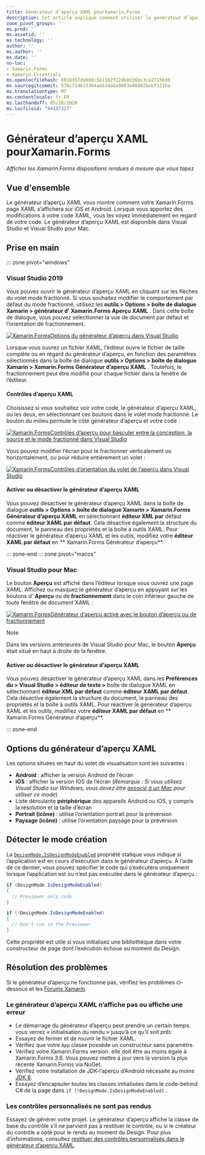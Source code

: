 ```yaml
---
title: Générateur d’aperçu XAML pourXamarin.Forms
description: Cet article explique comment utiliser le générateur d’aperçu XAML pour afficher les Xamarin.Forms dispositions rendues à mesure que vous tapez. Le générateur d’aperçu XAML est disponible dans Visual Studio 2019 et Visual Studio 2019 pour Mac.
zone_pivot_groups: ''
ms.prod: ''
ms.assetid: ''
ms.technology: ''
author: ''
ms.author: ''
ms.date: ''
no-loc:
- Xamarin.Forms
- Xamarin.Essentials
ms.openlocfilehash: 6916d5fde688c5b1162f12db0d36bc3ca27156d8
ms.sourcegitcommit: 57bc714633364aeb34aba9803e88802bebf321ba
ms.translationtype: MT
ms.contentlocale: fr-FR
ms.lasthandoff: 05/28/2020
ms.locfileid: "84137317"
---
```

# <a name="xaml-previewer-for-xamarinforms"></a>Générateur d’aperçu XAML pourXamarin.Forms

_Afficher les Xamarin.Forms dispositions rendues à mesure que vous tapez_

## <a name="overview"></a>Vue d'ensemble

Le générateur d’aperçu XAML vous montre comment votre Xamarin.Forms page XAML s’affichera sur iOS et Android. Lorsque vous apportez des modifications à votre code XAML, vous les voyez immédiatement en regard de votre code. Le générateur d’aperçu XAML est disponible dans Visual Studio et Visual Studio pour Mac.

## <a name="getting-started"></a>Prise en main

::: zone pivot="windows"

### <a name="visual-studio-2019"></a>Visual Studio 2019

Vous pouvez ouvrir le générateur d’aperçu XAML en cliquant sur les flèches du volet mode fractionné. Si vous souhaitez modifier le comportement par défaut du mode fractionné, utilisez les **outils > Options > boîte de dialogue Xamarin > générateur d' Xamarin.Forms Aperçu XAML** . Dans cette boîte de dialogue, vous pouvez sélectionner la vue de document par défaut et l’orientation de fractionnement.

[![Xamarin.FormsOptions du générateur d’aperçu dans Visual Studio](xaml-previewer-images/xamlp-options-vs-sm.png "[! Opérationnel. NO-LOC (Xamarin. Forms)] options du générateur d’aperçu dans Visual Studio")](xaml-previewer-images/xamlp-options-vs-lg.png#lightbox)

Lorsque vous ouvrez un fichier XAML, l’éditeur ouvre le fichier de taille complète ou en regard du générateur d’aperçu, en fonction des paramètres sélectionnés dans la boîte de dialogue **outils > Options > boîte de dialogue Xamarin > Xamarin.Forms Générateur d’aperçu XAML** . Toutefois, le fractionnement peut être modifié pour chaque fichier dans la fenêtre de l’éditeur.

#### <a name="xaml-preview-controls"></a>Contrôles d’aperçu XAML

Choisissez si vous souhaitez voir votre code, le générateur d’aperçu XAML, ou les deux, en sélectionnant ces boutons dans le volet mode fractionné. Le bouton du milieu permute le côté générateur d’aperçu et votre code :

[![Xamarin.FormsContrôles d’aperçu pour basculer entre la conception, la source et le mode fractionné dans Visual Studio](xaml-previewer-images/xamlp-controls-splitview-vs-sm.png "[! Opérationnel. NO-LOC (Xamarin. Forms)] contrôles d’aperçu pour basculer entre le mode Design, source et le mode fractionné dans Visual Studio")](xaml-previewer-images/xamlp-controls-splitview-vs-lg.png#lightbox)

Vous pouvez modifier l’écran pour le fractionner verticalement ou horizontalement, ou pour réduire entièrement un volet :

[![Xamarin.FormsContrôles d’orientation du volet de l’aperçu dans Visual Studio](xaml-previewer-images/xamlp-controls-orientation-vs-sm.png "[! Opérationnel. NO-LOC (Xamarin. Forms)] contrôles d’orientation du volet d’aperçu dans Visual Studio")](xaml-previewer-images/xamlp-controls-orientation-vs-lg.png#lightbox)

#### <a name="enable-or-disable-the-xaml-previewer"></a>Activer ou désactiver le générateur d’aperçu XAML

Vous pouvez désactiver le générateur d’aperçu XAML dans la boîte de dialogue **outils > Options > boîte de dialogue Xamarin > Xamarin.Forms Générateur d’aperçu XAML** en sélectionnant **éditeur XML par** défaut comme **éditeur XAML par défaut**. Cela désactive également la structure du document, le panneau des propriétés et la boîte à outils XAML. Pour réactiver le générateur d’aperçu XAML et les outils, modifiez votre **éditeur XAML par défaut** en ** Xamarin.Forms Générateur d’aperçu**.

::: zone-end
::: zone pivot="macos"

### <a name="visual-studio-for-mac"></a>Visual Studio pour Mac

Le bouton **Aperçu** est affiché dans l’éditeur lorsque vous ouvrez une page XAML. Affichez ou masquez le générateur d’aperçu en appuyant sur les boutons d' **Aperçu** ou de **fractionnement** dans le coin inférieur gauche de toute fenêtre de document XAML :

[![Xamarin.FormsGénérateur d’aperçu activé avec le bouton d’aperçu ou de fractionnement](xaml-previewer-images/xamlp-list-sml.png)](xaml-previewer-images/xamlp-list.png#lightbox)

> [!NOTE]
> Dans les versions antérieures de Visual Studio pour Mac, le bouton **Aperçu** était situé en haut à droite de la fenêtre.

#### <a name="enable-or-disable-the-xaml-previewer"></a>Activer ou désactiver le générateur d’aperçu XAML

Vous pouvez désactiver le générateur d’aperçu XAML dans les **Préférences du > Visual Studio > éditeur de texte >** boîte de dialogue XAML en sélectionnant **éditeur XML par défaut** comme **éditeur XAML par défaut**. Cela désactive également la structure du document, le panneau des propriétés et la boîte à outils XAML. Pour réactiver le générateur d’aperçu XAML et les outils, modifiez votre **éditeur XAML par défaut** en ** Xamarin.Forms Générateur d’aperçu**.

::: zone-end

## <a name="xaml-previewer-options"></a>Options du générateur d’aperçu XAML

Les options situées en haut du volet de visualisation sont les suivantes :

* **Android** : afficher la version Android de l’écran
* **iOS** : afficher la version IOS de l’écran (*Remarque : Si vous utilisez Visual Studio sur Windows, vous devez être [associé à un Mac](~/ios/get-started/installation/windows/connecting-to-mac/index.md) pour utiliser ce mode*)
* Liste déroulante **périphérique** des appareils Android ou iOS, y compris la résolution et la taille d’écran
* **Portrait (icône)** : utilise l’orientation portrait pour la préversion
* **Paysage (icône)** : utilise l’orientation paysage pour la préversion

## <a name="detect-design-mode"></a>Détecter le mode création

La [`DesignMode.IsDesignModeEnabled`](xref:Xamarin.Forms.DesignMode.IsDesignModeEnabled) propriété statique vous indique si l’application est en cours d’exécution dans le générateur d’aperçu. À l’aide de ce dernier, vous pouvez spécifier le code qui s’exécutera uniquement lorsque l’application est ou n’est pas exécutée dans le générateur d’aperçu :

```csharp
if (DesignMode.IsDesignModeEnabled)
{
  // Previewer only code  
}

if (!DesignMode.IsDesignModeEnabled)
{
  // Don't run in the Previewer  
}
```

Cette propriété est utile si vous initialisez une bibliothèque dans votre constructeur de page dont l’exécution échoue au moment du Design.

## <a name="troubleshooting"></a>Résolution des problèmes

Si le générateur d’aperçu ne fonctionne pas, vérifiez les problèmes ci-dessous et les [Forums Xamarin](https://forums.xamarin.com/categories/xamarin-forms).

### <a name="xaml-previewer-isnt-showing-or-shows-an-error"></a>Le générateur d’aperçu XAML n’affiche pas ou affiche une erreur

* Le démarrage du générateur d’aperçu peut prendre un certain temps. vous verrez « initialisation du rendu » jusqu’à ce qu’il soit prêt.
* Essayez de fermer et de rouvrir le fichier XAML.
* Vérifiez que votre `App` classe possède un constructeur sans paramètre.
* Vérifiez votre Xamarin.Forms version. elle doit être au moins égale à Xamarin.Forms 3,6. Vous pouvez mettre à jour vers la version la plus récente Xamarin.Forms via NuGet.
* Vérifiez votre installation de JDK-l’aperçu d’Android nécessite au moins [JDK 8](https://www.oracle.com/technetwork/java/javase/downloads/index.html).
* Essayez d’encapsuler toutes les classes initialisées dans le code-behind C# de la page dans `if (!DesignMode.IsDesignModeEnabled)` .

### <a name="custom-controls-arent-rendering"></a>Les contrôles personnalisés ne sont pas rendus

Essayez de générer votre projet. Le générateur d’aperçu affiche la classe de base du contrôle s’il ne parvient pas à restituer le contrôle, ou si le créateur du contrôle a opté pour le rendu au moment du Design. Pour plus d’informations, consultez [restituer des contrôles personnalisés dans le générateur d’aperçu XAML](render-custom-controls.md).
